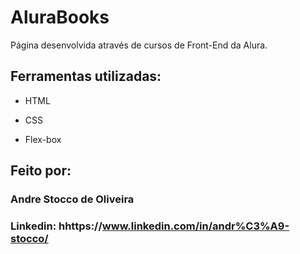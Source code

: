 # AluraBooks
Página desenvolvida através de cursos de Front-End da Alura.

## Ferramentas utilizadas:

* HTML

* CSS

* Flex-box

## Feito por:

### Andre Stocco de Oliveira

### Linkedin: hhttps://www.linkedin.com/in/andr%C3%A9-stocco/
